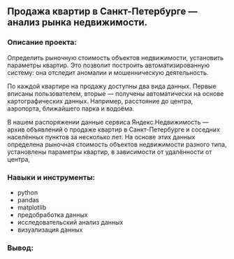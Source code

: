 ## Продажа квартир в Санкт-Петербурге — анализ рынка недвижимости.
### Описание проекта:
Определить рыночную стоимость объектов недвижимости, установить параметры квартир. Это позволит построить автоматизированную систему: она отследит аномалии и мошенническую деятельность.


По каждой квартире на продажу доступны два вида данных. Первые вписаны пользователем, вторые — получены автоматически на основе картографических данных. Например, расстояние до центра, аэропорта, ближайшего парка и водоёма.


В нашем распоряжении данные сервиса Яндекс.Недвижимость — архив объявлений о продаже квартир в Санкт-Петербурге и соседних населённых пунктов за несколько лет. На основе этих данных определена рыночная стоимость объектов недвижимости разного типа, установлены параметры квартир, в зависимости от удалённости от центра,

### Навыки и инструменты:
* python
* pandas
* matplotlib
* предобработка данных
* исследовательский анализ данных
* визуализация данных

### Вывод:
